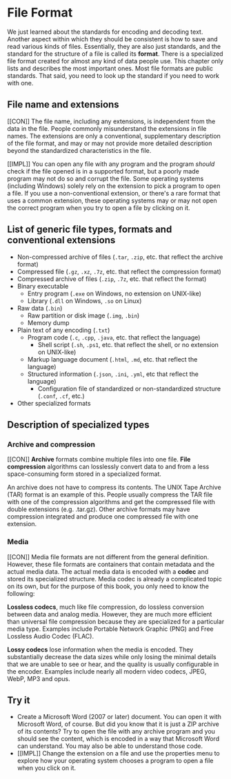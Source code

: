 # File Format

We just learned about the standards for encoding and decoding text. Another aspect within which they should be consistent is how to save and read various kinds of files. Essentially, they are also just standards, and the standard for the structure of a file is called its **format**. There is a specialized file format created for almost any kind of data people use. This chapter only lists and describes the most important ones. Most file formats are public standards. That said, you need to look up the standard if you need to work with one.

## File name and extensions

[[CON]] The file name, including any extensions, is independent from the data in the file. People commonly misunderstand the extensions in file names. The extensions are only a conventional, supplementary description of the file format, and may or may not provide more detailed description beyond the standardized characteristics in the file. 

[[IMPL]] You can open any file with any program and the program *should* check if the file opened is in a supported format, but a poorly made program may not do so and corrupt the file. Some operating systems (including Windows) solely rely on the extension to pick a program to open a file. If you use a non-conventional extension, or there's a rare format that uses a common extension, these operating systems may or may not open the correct program when you try to open a file by clicking on it.

## List of generic file types, formats and conventional extensions

- Non-compressed archive of files (`.tar`, `.zip`, etc. that reflect the archive format)
- Compressed file (`.gz`, `.xz`, `.7z`, etc. that reflect the compression format)
- Compressed archive of files (`.zip`, `.7z`, etc. that reflect the format)
- Binary executable
  - Entry program (`.exe` on Windows, no extension on UNIX-like)
  - Library (`.dll` on Windows, `.so` on Linux)
- Raw data (`.bin`)
  - Raw partition or disk image (`.img`, `.bin`)
  - Memory dump
- Plain text of any encoding (`.txt`)
  - Program code (`.c`, `.cpp`, `.java`, etc. that reflect the language)
    - Shell script (`.sh`, `.ps1`, etc. that reflect the shell, or no extension on UNIX-like)
  - Markup language document (`.html`, `.md`, etc. that reflect the language)
  - Structured information (`.json`, `.ini`, `.yml`, etc that reflect the language)
    - Configuration file of standardized or non-standardized structure (`.conf`, `.cf`, etc.)
- Other specialized formats

## Description of specialized types

### Archive and compression

[[CON]] **Archive** formats combine multiple files into one file. **File compression** algorithms can losslessly convert data to and from a less space-consuming form stored in a specialized format.

An archive does not have to compress its contents. The UNIX Tape Archive (TAR) format is an example of this. People usually compress the TAR file with one of the compression algorithms and get the compressed file with double extensions (e.g. .tar.gz). Other archive formats may have compression integrated and produce one compressed file with one extension.

### Media

[[CON]] Media file formats are not different from the general definition. However, these file formats are containers that contain metadata and the actual media data. The actual media data is encoded with a **codec** and stored its specialized structure. Media codec is already a complicated topic on its own, but for the purpose of this book, you only need to know the following:

**Lossless codecs**, much like file compression, do lossless conversion between data and analog media. However, they are much more efficient than universal file compression because they are specialized for a particular media type. Examples include Portable Network Graphic (PNG) and Free Lossless Audio Codec (FLAC).

**Lossy codecs** lose information when the media is encoded. They substantially decrease the data sizes while only losing the minimal details that we are unable to see or hear, and the quality is usually configurable in the encoder. Examples include nearly all modern video codecs, JPEG, WebP, MP3 and opus.

## Try it

- Create a Microsoft Word (2007 or later) document. You can open it with Microsoft Word, of course. But did you know that it is just a ZIP archive of its contents? Try to open the file with any archive program and you should see the content, which is encoded in a way that Microsoft Word can understand. You may also be able to understand those code.
- [[IMPL]] Change the extension on a file and use the properties menu to explore how your operating system chooses a program to open a file when you click on it.